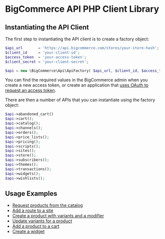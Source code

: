 # BigCommerce API PHP Client Library

## Instantiating the API Client

The first step to instantiating the API client is to create a factory
object:

```php
$api_url       = 'https://api.bigcommerce.com/stores/your-store-hash';
$client_id     = 'your-client-id';
$access_token  = 'your-access-token';
$client_secret = 'your-client-secret';

$api = new \BigCommerce\Api\ApiFactory( $api_url, $client_id, $access_token, $client_secret );
```

You can find the required values in the BigCommerce admin when you create
a new access token, or create an application that [uses OAuth to request
an access token](/docs/examples/oauth-token.md).

There are then a number of APIs that you can instantiate using the factory object:

```php
$api->abandoned_cart()
$api->cart();
$api->catalog();
$api->channels();
$api->orders();
$api->price_lists();
$api->pricing();
$api->scripts();
$api->sites();
$api->store();
$api->subscribers();
$api->themes();
$api->transactions();
$api->widgets();
$api->wishlists();
```

## Usage Examples

* [Request products from the catalog](/docs/examples/catalog-get-products.md)
* [Add a route to a site](/docs/examples/add-site-route.md)
* [Create a product with variants and a modifier](/docs/examples/create-product.md)
* [Update variants for a product](/docs/examples/udate-variants.md)
* [Add a product to a cart](/docs/examples/add-to-cart.md)
* [Create a widget](/docs/examples/create-widget.md)
